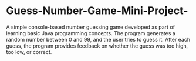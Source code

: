 # Guess-Number-Game-Mini-Project-
A simple console-based number guessing game developed as part of learning basic Java programming concepts. The program generates a random number between 0 and 99, and the user tries to guess it. After each guess, the program provides feedback on whether the guess was too high, too low, or correct.
